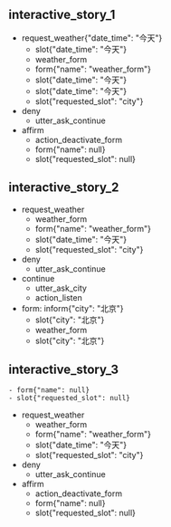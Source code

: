 ## interactive_story_1
* request_weather{"date_time": "今天"}
    - slot{"date_time": "今天"}
    - weather_form
    - form{"name": "weather_form"}
    - slot{"date_time": "今天"}
    - slot{"date_time": "今天"}
    - slot{"requested_slot": "city"}
* deny
    - utter_ask_continue
* affirm
    - action_deactivate_form
    - form{"name": null}
    - slot{"requested_slot": null}
	
## interactive_story_2
* request_weather
    - weather_form
    - form{"name": "weather_form"}
    - slot{"date_time": "今天"}
    - slot{"requested_slot": "city"}
* deny
    - utter_ask_continue
* continue
    - utter_ask_city
    - action_listen
* form: inform{"city": "北京"}
    - slot{"city": "北京"}
    - weather_form
    - slot{"city": "北京"}

## interactive_story_3
    - form{"name": null}
    - slot{"requested_slot": null}
* request_weather
    - weather_form
    - form{"name": "weather_form"}
    - slot{"date_time": "今天"}
    - slot{"requested_slot": "city"}
* deny
    - utter_ask_continue
* affirm
    - action_deactivate_form
    - form{"name": null}
    - slot{"requested_slot": null}
